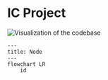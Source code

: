 # IC Project


![Visualization of the codebase](./diagram.svg)

```mermaid
---
title: Node
---
flowchart LR
    id

```
